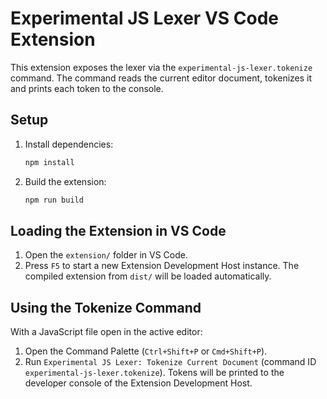 # Experimental JS Lexer VS Code Extension

This extension exposes the lexer via the `experimental-js-lexer.tokenize` command. The command reads the current editor document, tokenizes it and prints each token to the console.

## Setup

1. Install dependencies:
   ```bash
   npm install
   ```
2. Build the extension:
   ```bash
   npm run build
   ```

## Loading the Extension in VS Code

1. Open the `extension/` folder in VS Code.
2. Press `F5` to start a new Extension Development Host instance.
   The compiled extension from `dist/` will be loaded automatically.

## Using the Tokenize Command

With a JavaScript file open in the active editor:

1. Open the Command Palette (`Ctrl+Shift+P` or `Cmd+Shift+P`).
2. Run `Experimental JS Lexer: Tokenize Current Document` (command ID `experimental-js-lexer.tokenize`).
   Tokens will be printed to the developer console of the Extension Development Host.

